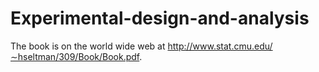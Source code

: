 # Experimental-design-and-analysis
The book is on the world wide web at
http://www.stat.cmu.edu/∼hseltman/309/Book/Book.pdf.

